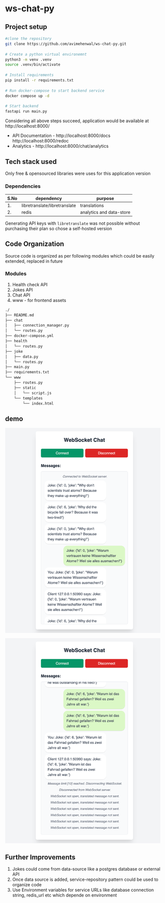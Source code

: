 # ws-chat-py

## Project setup

```sh
#clone the repository
git clone https://github.com/avimehenwal/ws-chat-py.git

# Create a python virtual environemnt
python3 -m venv .venv
source .venv/bin/activate

# Install requirements
pip install -r requirements.txt

# Run docker-compose to start backend service
docker compose up -d

# Start backend
fastapi run main.py
```

Considering all above steps succeed, application would be available at http://localhost:8000/

- API Documentation - http://localhost:8000/docs http://localhost:8000/redoc
- Analytics - http://localhost:8000/chat/analytics

## Tech stack used

Only free & opensourced libraries were uses for this application version

### Dependencies

| S.No | dependency                    | purpose                  |
| ---- | ----------------------------- | ------------------------ |
| 1.   | libretranslate/libretranslate | translations             |
| 2.   | redis                         | analytics and data-store |

Generating API keys with `libretranslate` was not possible without purchasing their plan so chose a self-hosted version

## Code Organization

Source code is organized as per following modules which could be easily extended, replaced in future

### Modules

1. Health check API
2. Jokes API
3. Chat API
4. www - for frontend assets

```sh
./
├── README.md
├── chat
│   ├── connection_manager.py
│   └── routes.py
├── docker-compose.yml
├── health
│   └── routes.py
├── joke
│   ├── data.py
│   └── routes.py
├── main.py
├── requirements.txt
└── www
    ├── routes.py
    ├── static
    │   └── script.js
    └── templates
        └── index.html
```

## demo

![demo Image 1](./img/demo_1.png)

![demo Image 2](./img/demo_2.png)


## Further Improvements

1. Jokes could come from data-source like a postgres database or external API
2. Once data source is added, service-repository pattern could be used to organize code
3. Use Environment variables for service URLs like database connection string, redis_url etc which depende on environment